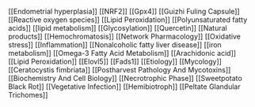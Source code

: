[[Endometrial hyperplasia]]
[[NRF2]]
[[Gpx4]]
[[Guizhi Fuling Capsule]]
[[Reactive oxygen species]]
[[Lipid Peroxidation]]
[[Polyunsaturated fatty acids]]
[[lipid metabolism]]
[[Glycosylation]]
[[Quercetin]]
[[Natural products]]
[[Hemochromatosis]]
[[Network Pharmacology]]
[[Oxidative stress]]
[[Inflammation]]
[[Nonalcoholic fatty liver disease]]
[[iron metabolism]]
[[Omega-3 Fatty Acid Metabolism]]
[[Arachidonic acid]]
[[Lipid Peroxidation]]
[[Elovl5]]
[[Fads1]]
[[Etiology]]
[[Mycology]]
[[Ceratocystis fimbriata]]
[[Postharvest Pathology And Mycotoxins]]
[[Biochemistry And Cell Biology]]
[[Necrotrophic Phase]]
[[Sweetpotato Black Rot]]
[[Vegetative Infection]]
[[Hemibiotroph]]
[[Peltate Glandular Trichomes]]
